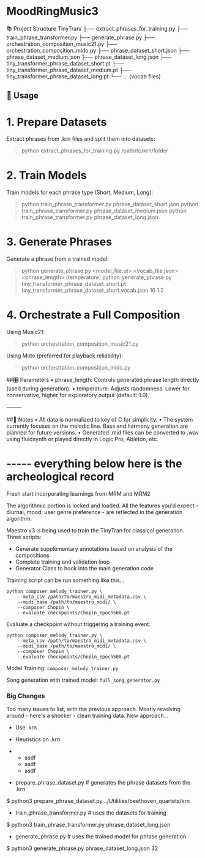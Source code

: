 # MoodRingMusic3

📚 Project Structure
TinyTran/
├── extract_phrases_for_training.py
├── train_phrase_transformer.py
├── generate_phrase.py
├── orchestration_composition_music21.py
├── orchestration_composition_mido.py
├── phrase_dataset_short.json
├── phrase_dataset_medium.json
├── phrase_dataset_long.json
├── tiny_transformer_phrase_dataset_short.pt
├── tiny_transformer_phrase_dataset_medium.pt
├── tiny_transformer_phrase_dataset_long.pt
└── ... (vocab files)

## 🚀 Usage

# 1. Prepare Datasets

Extract phrases from .krn files and split them into datasets:

> python extract_phrases_for_training.py /path/to/krn/folder

# 2. Train Models

Train models for each phrase type (Short, Medium, Long):

> python train_phrase_transformer.py phrase_dataset_short.json
> python train_phrase_transformer.py phrase_dataset_medium.json
> python train_phrase_transformer.py phrase_dataset_long.json

# 3. Generate Phrases

Generate a phrase from a trained model:

> python generate_phrase.py <model_file.pt> <vocab_file.json> <phrase_length> [temperature]
> python generate_phrase.py tiny_transformer_phrase_dataset_short.pt tiny_transformer_phrase_dataset_short.vocab.json 16 1.2

# 4. Orchestrate a Full Composition

Using Music21:

> python orchestration_composition_music21.py

Using Mido (preferred for playback reliability):

> python orchestration_composition_mido.py

##🎛️ Parameters
	•	phrase_length: Controls generated phrase length directly (used during generation).
	•	temperature: Adjusts randomness. Lower for conservative, higher for exploratory output (default: 1.0).

⸻

##📖 Notes
	•	All data is normalized to key of C for simplicity.
	•	The system currently focuses on the melodic line. Bass and harmony generation are planned for future versions.
	•	Generated .mid files can be converted to .wav using fluidsynth or played directly in Logic Pro, Ableton, etc.


# ----- everything below here is the archeological record


Fresh start incorporating learnings from MRM and MRM2

The algorithmic portion is locked and loaded. All the features you'd expect - diurnal, mood, user genre preference - are reflected in the generation algorithm.

Maestro v3 is being used to train the TinyTran for classical generation. Three scripts:

- Generate supplementary annotations based on analysis of the compositions
- Complete training and validation loop
- Generator Class to hook into the main generation code

Training script can be run something like this...
```
python composer_melody_trainer.py \
    --meta_csv /path/to/maestro_midi_metadata.csv \
    --midi_base /path/to/maestro_midi/ \
    --composer Chopin \
    --evaluate checkpoints/Chopin_epoch500.pt
```

Evaluate a checkpoint without triggering a training event:

```
python composer_melody_trainer.py \
    --meta_csv /path/to/maestro_midi_metadata.csv \
    --midi_base /path/to/maestro_midi/ \
    --composer Chopin \
    --evaluate checkpoints/Chopin_epoch500.pt
```

Model Training: ```composer_melody_trainer.py```

Song generation with trained model: ```full_song_generator.py```



### Big Changes

Too many issues to list, with the previous approach. Mostly revolving around - here's a shocker - clean training data. 
New approach...

- Use .krn
- Heuristics on .krn
- - asdf
  - asdf
  - asdf

- prepare_phrase_dataset.py # generates the phrase datasets from the .krn

$ python3 prepare_phrase_dataset.py ../Utilities/beethoven_quartets/krn

- train_phrase_transformer.py # uses the datasets for training

$ python3 train_phrase_transformer.py phrase_dataset_long.json

- generate_phrase.py # uses the trained model for phrase generation

$ python3 generate_phrase.py phrase_dataset_long.json 32  

  
